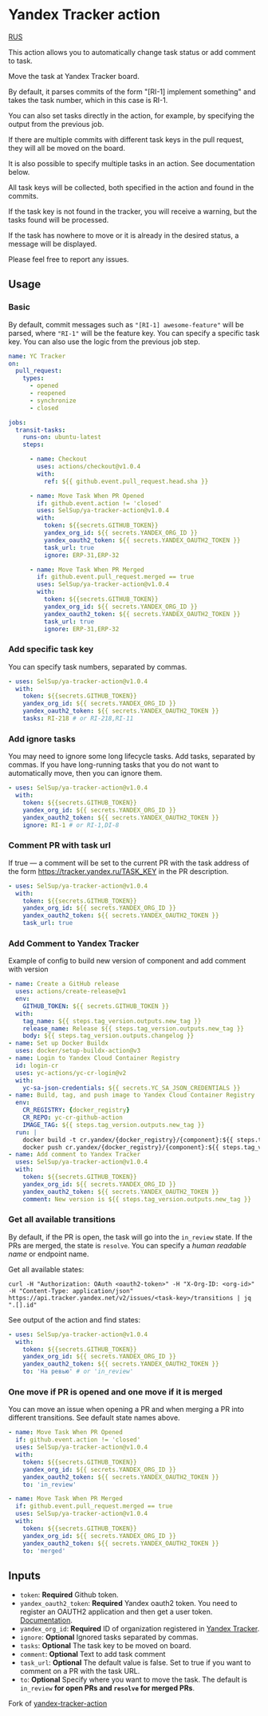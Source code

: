 # Yandex Tracker action

[RUS](https://github.com/SelSup/ya-tracker-action/blob/master/README_RUS.md)

This action allows you to automatically change task status or add comment to task.

Move the task at Yandex Tracker board.

By default, it parses commits of the form "[RI-1] implement something" and takes the task number, which in this case is
RI-1.

You can also set tasks directly in the action, for example, by specifying the output from the previous job.

If there are multiple commits with different task keys in the pull request, they will all be moved on the board.

It is also possible to specify multiple tasks in an action. See documentation below.

All task keys will be collected, both specified in the action and found in the commits.

If the task key is not found in the tracker, you will receive a warning, but the tasks found will be processed.

If the task has nowhere to move or it is already in the desired status, a message will be displayed.

Please feel free to report any issues.

## Usage

### Basic

By default, commit messages such as `"[RI-1] awesome-feature"` will be parsed, where `"RI-1"` will be the feature key.
You can specify a specific task key. You can also use the logic from the previous job step.

```yaml
name: YC Tracker
on:
  pull_request:
    types:
      - opened
      - reopened
      - synchronize
      - closed

jobs:
  transit-tasks:
    runs-on: ubuntu-latest
    steps:

      - name: Checkout
        uses: actions/checkout@v1.0.4
        with:
          ref: ${{ github.event.pull_request.head.sha }}

      - name: Move Task When PR Opened
        if: github.event.action != 'closed'
        uses: SelSup/ya-tracker-action@v1.0.4
        with:
          token: ${{secrets.GITHUB_TOKEN}}
          yandex_org_id: ${{ secrets.YANDEX_ORG_ID }}
          yandex_oauth2_token: ${{ secrets.YANDEX_OAUTH2_TOKEN }}
          task_url: true
          ignore: ERP-31,ERP-32

      - name: Move Task When PR Merged
        if: github.event.pull_request.merged == true
        uses: SelSup/ya-tracker-action@v1.0.4
        with:
          token: ${{secrets.GITHUB_TOKEN}}
          yandex_org_id: ${{ secrets.YANDEX_ORG_ID }}
          yandex_oauth2_token: ${{ secrets.YANDEX_OAUTH2_TOKEN }}
          task_url: true
          ignore: ERP-31,ERP-32
```

### Add specific task key

You can specify task numbers, separated by commas.

````yaml
- uses: SelSup/ya-tracker-action@v1.0.4
  with:
    token: ${{secrets.GITHUB_TOKEN}}
    yandex_org_id: ${{ secrets.YANDEX_ORG_ID }}
    yandex_oauth2_token: ${{ secrets.YANDEX_OAUTH2_TOKEN }}
    tasks: RI-218 # or RI-218,RI-11
````

### Add ignore tasks

You may need to ignore some long lifecycle tasks. Add tasks, separated by commas. If you have long-running tasks that
you do not want to automatically move, then you can ignore them.

````yaml
- uses: SelSup/ya-tracker-action@v1.0.4
  with:
    token: ${{secrets.GITHUB_TOKEN}}
    yandex_org_id: ${{ secrets.YANDEX_ORG_ID }}
    yandex_oauth2_token: ${{ secrets.YANDEX_OAUTH2_TOKEN }}
    ignore: RI-1 # or RI-1,DI-8
````

### Comment PR with task url

If true — a comment will be set to the current PR with the task address of the form <https://tracker.yandex.ru/TASK_KEY>
in the PR description.

```yaml
- uses: SelSup/ya-tracker-action@v1.0.4
  with:
    token: ${{secrets.GITHUB_TOKEN}}
    yandex_org_id: ${{ secrets.YANDEX_ORG_ID }}
    yandex_oauth2_token: ${{ secrets.YANDEX_OAUTH2_TOKEN }}
    task_url: true
```

### Add Comment to Yandex Tracker

Example of config to build new version of component and add comment with version

```yaml
- name: Create a GitHub release
  uses: actions/create-release@v1
  env:
    GITHUB_TOKEN: ${{ secrets.GITHUB_TOKEN }}
  with:
    tag_name: ${{ steps.tag_version.outputs.new_tag }}
    release_name: Release ${{ steps.tag_version.outputs.new_tag }}
    body: ${{ steps.tag_version.outputs.changelog }}
- name: Set up Docker Buildx
  uses: docker/setup-buildx-action@v3
- name: Login to Yandex Cloud Container Registry
  id: login-cr
  uses: yc-actions/yc-cr-login@v2
  with:
    yc-sa-json-credentials: ${{ secrets.YC_SA_JSON_CREDENTIALS }}
- name: Build, tag, and push image to Yandex Cloud Container Registry
  env:
    CR_REGISTRY: {docker_registry}
    CR_REPO: yc-cr-github-action
    IMAGE_TAG: ${{ steps.tag_version.outputs.new_tag }}
  run: |
    docker build -t cr.yandex/{docker_registry}/{component}:${{ steps.tag_version.outputs.new_tag }} .
    docker push cr.yandex/{docker_registry}/{component}:${{ steps.tag_version.outputs.new_tag }}
- name: Add comment to Yandex Tracker
  uses: SelSup/ya-tracker-action@v1.0.4
  with:
    token: ${{secrets.GITHUB_TOKEN}}
    yandex_org_id: ${{ secrets.YANDEX_ORG_ID }}
    yandex_oauth2_token: ${{ secrets.YANDEX_OAUTH2_TOKEN }}
    comment: New version is ${{ steps.tag_version.outputs.new_tag }}
```

### Get all available transitions

By default, if the PR is open, the task will go into the `in_review` state. If the PRs are merged, the state
is `resolve`. You can specify a *human readable name* or endpoint name.

Get all available states:

```shell
curl -H "Authorization: OAuth <oauth2-token>" -H "X-Org-ID: <org-id>" -H "Content-Type: application/json" https://api.tracker.yandex.net/v2/issues/<task-key>/transitions | jq ".[].id"
```

See output of the action and find states:

```yaml
- uses: SelSup/ya-tracker-action@v1.0.4
  with:
    token: ${{secrets.GITHUB_TOKEN}}
    yandex_org_id: ${{ secrets.YANDEX_ORG_ID }}
    yandex_oauth2_token: ${{ secrets.YANDEX_OAUTH2_TOKEN }}
    to: 'На ревью' # or 'in_review'
```

### One move if PR is opened and one move if it is merged

You can move an issue when opening a PR and when merging a PR into different transitions. See default state names above.

```yaml
- name: Move Task When PR Opened
  if: github.event.action != 'closed'
  uses: SelSup/ya-tracker-action@v1.0.4
  with:
    token: ${{secrets.GITHUB_TOKEN}}
    yandex_org_id: ${{ secrets.YANDEX_ORG_ID }}
    yandex_oauth2_token: ${{ secrets.YANDEX_OAUTH2_TOKEN }}
    to: 'in_review'

- name: Move Task When PR Merged
  if: github.event.pull_request.merged == true
  uses: SelSup/ya-tracker-action@v1.0.4
  with:
    token: ${{secrets.GITHUB_TOKEN}}
    yandex_org_id: ${{ secrets.YANDEX_ORG_ID }}
    yandex_oauth2_token: ${{ secrets.YANDEX_OAUTH2_TOKEN }}
    to: 'merged'
```

## Inputs

- `token`: **Required** Github token.
- `yandex_oauth2_token`: **Required** Yandex oauth2 token. You need to register an OAUTH2 application and then get a
  user token. [Documentation](https://yandex.ru/dev/id/doc/dg/oauth/concepts/about.html).
- `yandex_org_id`: **Required** ID of organization registered in [Yandex Tracker](https://tracker.yandex.com/settings).
- `ignore`: **Optional** Ignored tasks separated by commas.
- `tasks`: **Optional** The task key to be moved on board.
- `comment`: **Optional** Text to add task comment
- `task_url`: **Optional** The default value is false. Set to true if you want to comment on a PR with the task URL.
- `to`: **Optional** Specify where you want to move the task. The default is `in_review` **for open PRs and `resolve`
  for merged PRs**.

Fork of [yandex-tracker-action](https://github.com/evrone-erp/yandex-tracker-action)
